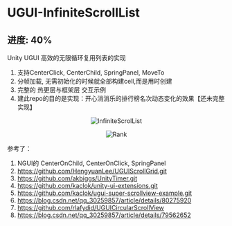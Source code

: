 # UGUI-InfiniteScrollList
## 进度: 40%
Unity UGUI 高效的无限循环复用列表的实现       
        
1. 支持CenterClick, CenterChild, SpringPanel, MoveTo
2. 分帧加载, 无需初始化的时候就全部构建cell,而是用时创建
3. 完整的 热更层与框架层 交互示例
4. 建此repo的目的是实现：开心消消乐的排行榜名次动态变化的效果【还未完整实现】

<p align="center" >
<img src="https://github.com/kaclok/Unity-UGUI-InfiniteScrolList/blob/master/Gifs/gif.gif" alt="InfiniteScrolList" title="InfiniteScrolList view">
</p>

<p align="center" >
<img src="https://github.com/kaclok/Unity-UGUI-InfiniteScrolList/blob/master/Gifs/rank.gif" alt="Rank" title="Rank view">
</p>

参考了：
1. NGUI的 CenterOnChild, CenterOnClick, SpringPanel
2. https://github.com/HengyuanLee/UGUIScrollGrid.git
3. https://github.com/akbiggs/UnityTimer.git
4. https://github.com/kaclok/unity-ui-extensions.git
5. https://github.com/kaclok/ugui-super-scrollview-example.git
6. https://blog.csdn.net/qq_30259857/article/details/80275920
7. https://github.com/rlafydid/UGUICircularScrollView
8. https://blog.csdn.net/qq_30259857/article/details/79562652
